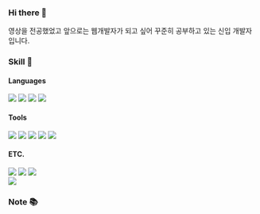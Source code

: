 <div align="left">

### Hi there 👋<br>

영상을 전공했었고 앞으로는 웹개발자가 되고 싶어 꾸준히 공부하고 있는 신입 개발자 입니다. <br>

### Skill 🚀

#### Languages<br>
<img src ="https://img.shields.io/badge/-Java-007396?logo=Java&logoColor=white&style=flat-square"/> 
<img src ="https://img.shields.io/badge/-JavaScript-F7DF1E?logo=JavaScript&logoColor=black&style=flat-square"/>
<img src ="https://img.shields.io/badge/html5-%23E34F26.svg?style=for-the-badge&logo=html5&logoColor=white&style=flat-square"/>
<img src ="https://img.shields.io/badge/css3-%231572B6.svg?style=for-the-badge&logo=css3&logoColor=white&style=flat-square"/>




#### Tools<br>
<img src ="https://img.shields.io/badge/-GitHub-181717?logo=GitHub&logoColor=white&style=flat-square"/>
<img src ="https://img.shields.io/badge/figma-%23F24E1E.svg?style=for-the-badge&logo=figma&logoColor=white&style=flat-square"/>
<img src ="https://img.shields.io/badge/Eclipse-5C2D91.svg?style=for-the-badge&logo=Eclipse&logoColor=white&style=flat-square"/>
<img src ="https://img.shields.io/badge/Visual%20Studio%20Code-0078d7.svg?style=for-the-badge&logo=visual-studio-code&logoColor=white&style=flat-square"/>
<img src ="https://img.shields.io/badge/mysql-%2300f.svg?style=for-the-badge&logo=mysql&logoColor=white&style=flat-square"/>

  
#### ETC.<br>
<img src ="https://img.shields.io/badge/-Adobe Premiere Pro-9999FF?logo=Adobe Premiere Pro&logoColor=white&style=flat-square"/> 
<img src ="https://img.shields.io/badge/-Adobe Photoshop-31A8FF?logo=Adobe Photoshop&logoColor=white&style=flat-square"/> 
<img src ="https://img.shields.io/badge/-Adobe After Effects-7E4DD2?logo=Adobe After Effects&logoColor=white&style=flat-square"/> <br>
<img src ="https://img.shields.io/badge/Notion-%23000000.svg?style=for-the-badge&logo=notion&logoColor=white&style=flat-square"/>


### <a href="https://www.notion.so/cfd0f142c0f34f0483bafb2c2619ac1c" style="text-decoration:none">Note</a> 📚

<!-- #
![Anurag's GitHub stats](https://github-readme-stats.vercel.app/api?username=Seung-Bum&show_icons=true&theme=vue)
![Top Langs](https://github-readme-stats.vercel.app/api/top-langs/?username=Seung-Bum&layout=compact&theme=vue)
![MySQL](https://img.shields.io/badge/mysql-%2300f.svg?style=for-the-badge&logo=mysql&logoColor=white)-->
